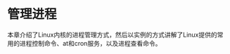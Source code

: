 # 管理进程<a name="ZH-CN_TOPIC_0229622780"></a>

本章介绍了Linux内核的进程管理方式，然后以实例的方式讲解了Linux提供的常用的进程控制命令、at和cron服务，以及进程查看命令。


